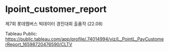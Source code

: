 # lpoint_customer_report
제7회 롯데멤버스 빅데이터 경진대회 출품작 (22.08)

Tableau Public: https://public.tableau.com/app/profile/.74014994/viz/L_PointL_PayCustomerReport_16598720476590/CLTV
